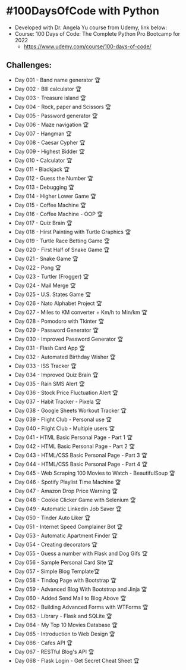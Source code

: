 # #100DaysOfCode with Python
* Developed with Dr. Angela Yu course from Udemy, link below:
* Course: 100 Days of Code: The Complete Python Pro Bootcamp for 2022
    - https://www.udemy.com/course/100-days-of-code/


## Challenges:
* Day 001 - Band name generator 🏆
* Day 002 - BIll  calculator 🏆
* Day 003 - Treasure island 🏆
* Day 004 - Rock, paper and Scissors 🏆
* Day 005 - Password generator 🏆
* Day 006 - Maze navigation 🏆
* Day 007 - Hangman 🏆
* Day 008 - Caesar Cypher 🏆
* Day 009 - Highest Bidder 🏆
* Day 010 - Calculator 🏆
* Day 011 - Blackjack 🏆
* Day 012 - Guess the Number 🏆
* Day 013 - Debugging 🏆
* Day 014 - Higher Lower Game 🏆
* Day 015 - Coffee Machine 🏆
* Day 016 - Coffee Machine - OOP 🏆
* Day 017 - Quiz Brain 🏆
* Day 018 - Hirst Painting with Turtle Graphics 🏆
* Day 019 - Turtle Race Betting Game 🏆
* Day 020 - First Half of Snake Game 🏆
* Day 021 - Snake Game 🏆
* Day 022 - Pong 🏆
* Day 023 - Turtler (Frogger) 🏆
* Day 024 - Mail Merge 🏆
* Day 025 - U.S. States Game 🏆
* Day 026 - Nato Alphabet Project 🏆
* Day 027 - Miles to KM converter + Km/h to Min/km 🏆
* Day 028 - Pomodoro with Tkinter 🏆
* Day 029 - Password Generator 🏆
* Day 030 - Improved Password Generator 🏆
* Day 031 - Flash Card App 🏆
* Day 032 - Automated Birthday Wisher 🏆
* Day 033 - ISS Tracker 🏆
* Day 034 - Improved Quiz Brain 🏆
* Day 035 - Rain SMS Alert 🏆
* Day 036 - Stock Price Fluctuation Alert 🏆
* Day 037 - Habit Tracker - Pixela 🏆
* Day 038 - Google Sheets Workout Tracker 🏆
* Day 039 - Flight Club - Personal use 🏆
* Day 040 - Flight Club - Multiple users 🏆
* Day 041 - HTML Basic Personal Page - Part 1 🏆
* Day 042 - HTML Basic Personal Page - Part 2 🏆
* Day 043 - HTML/CSS Basic Personal Page - Part 3 🏆
* Day 044 - HTML/CSS Basic Personal Page - Part 4 🏆
* Day 045 - Web Scraping 100 Movies to Watch - BeautifulSoup 🏆
* Day 046 - Spotify Playlist Time Machine 🏆
* Day 047 - Amazon Drop Price Warning 🏆
* Day 048 - Cookie Clicker Game with Selenium 🏆
* Day 049 - Automatic Linkedin Job Saver 🏆
* Day 050 - Tinder Auto Liker 🏆
* Day 051 - Internet Speed Complainer Bot 🏆
* Day 053 - Automatic Apartment Finder 🏆
* Day 054 - Creating decorators 🏆
* Day 055 - Guess a number with Flask and Dog Gifs 🏆
* Day 056 - Sample Personal Card Site 🏆
* Day 057 - Simple Blog Template🏆
* Day 058 - Tindog Page with Bootstrap 🏆
* Day 059 - Advanced Blog With Bootstrap and Jinja 🏆
* Day 060 - Added Send Mail to Blog Above 🏆
* Day 062 - Building Advanced Forms with WTForms 🏆
* Day 063 - Library - Flask and SQLite 🏆
* Day 064 - My Top 10 Movies Database 🏆
* Day 065 - Introduction to Web Design 🏆
* Day 066 - Cafes API 🏆
* Day 067 - RESTful Blog's API 🏆
* Day 068 - Flask Login - Get Secret Cheat Sheet 🏆

